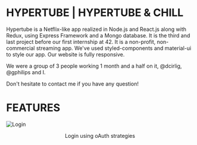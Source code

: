 # HYPERTUBE | HYPERTUBE & CHILL

Hypertube is a Netflix-like app realized in Node.js and React.js along with Redux, using Express Framework and a Mongo database. It is the third and last project before our first internship at 42. It is a non-profit, non-commercial streaming app. We've used styled-components and material-ui to style our app. Our website is fully responsive.

We were a group of 3 people working 1 month and a half on it, @dcirlig, @gphilips and I.

Don't hesitate to contact me if you have any question!

# FEATURES
![Login](../master/Previews/hypertube-login.png)
<p align="center">Login using oAuth strategies</p>
